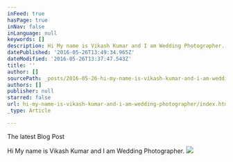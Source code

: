 ```yaml
---
inFeed: true
hasPage: true
inNav: false
inLanguage: null
keywords: []
description: Hi My name is Vikash Kumar and I am Wedding Photographer.
datePublished: '2016-05-26T13:49:34.965Z'
dateModified: '2016-05-26T13:37:47.543Z'
title: ''
author: []
sourcePath: _posts/2016-05-26-hi-my-name-is-vikash-kumar-and-i-am-wedding-photographer.md
authors: []
publisher: null
starred: false
url: hi-my-name-is-vikash-kumar-and-i-am-wedding-photographer/index.html
_type: Article

---
```

The latest Blog Post 

  
Hi My name is Vikash Kumar and I am Wedding Photographer.
![](https://the-grid-user-content.s3-us-west-2.amazonaws.com/1b715827-d869-4e18-8f5c-3a6c75ed9be1.jpg)